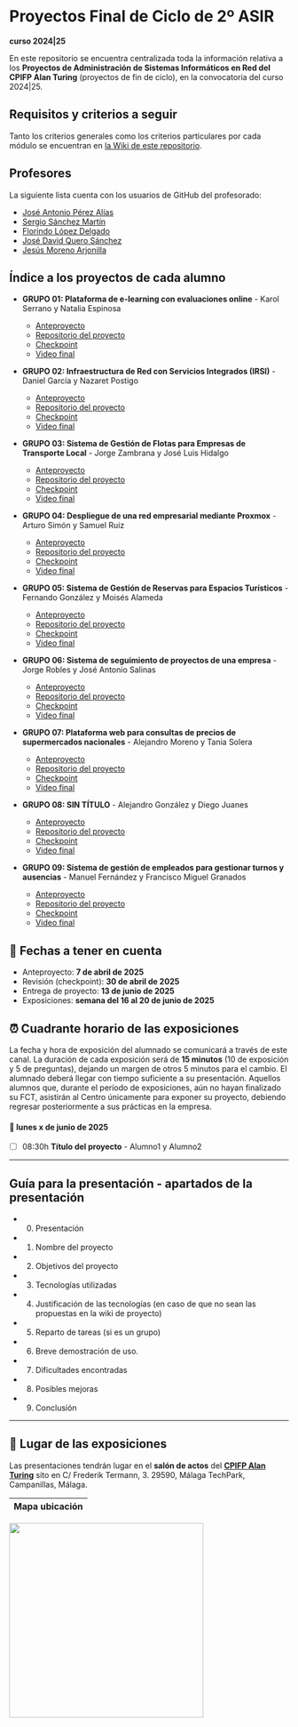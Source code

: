 # Proyectos Final de Ciclo de 2º ASIR
**curso 2024|25**

En este repositorio se encuentra centralizada toda la información relativa a los **Proyectos de Administración de Sistemas Informáticos en Red del CPIFP Alan Turing** (proyectos de fin de ciclo), en la convocatoria del curso 2024|25.

## Requisitos y criterios a seguir

Tanto los criterios generales como los criterios particulares por cada módulo se encuentran en [la Wiki de este repositorio](https://github.com/CPIFPAlanTuring/2asir-tfc-2425/wiki).

## Profesores

La siguiente lista cuenta con los usuarios de GitHub del profesorado:
* [José Antonio Pérez Alías](https://github.com/joseantper)
* [Sergio Sánchez Martín](https://github.com/SergioSanchezMartin)
* [Florindo López Delgado](https://github.com/florindofp)
* [José David Quero Sánchez](https://github.com/josedavid-quero)
* [Jesús Moreno Arjonilla](https://github.com/JMoreno97)
## Índice a los proyectos de cada alumno

* **GRUPO 01: Plataforma de e-learning con evaluaciones online** - Karol Serrano y Natalia Espinosa
    - [Anteproyecto](https://graceful-entree-f16.notion.site/Anteproyecto-1c885adf5ec380bf94eaf849fe450e4f)
    - [Repositorio del proyecto](https://)
    - [Checkpoint](https://)
    - [Video final](https://)
   
* **GRUPO 02: Infraestructura de Red con Servicios Integrados (IRSI)** - Daniel García y Nazaret Postigo
    - [Anteproyecto](https://)
    - [Repositorio del proyecto](https://)
    - [Checkpoint](https://)
    - [Video final](https://)
   
* **GRUPO 03: Sistema de Gestión de Flotas para Empresas de Transporte Local** - Jorge Zambrana y José Luis Hidalgo
    - [Anteproyecto](https://)
    - [Repositorio del proyecto](https://)
    - [Checkpoint](https://)
    - [Video final](https://)
   
* **GRUPO 04: Despliegue de una red empresarial mediante Proxmox** - Arturo Simón y Samuel Ruiz
    - [Anteproyecto](https://)
    - [Repositorio del proyecto](https://)
    - [Checkpoint](https://)
    - [Video final](https://)
   
* **GRUPO 05: Sistema de Gestión de Reservas para Espacios Turísticos** - Fernando González y Moisés Alameda
    - [Anteproyecto](https://)
    - [Repositorio del proyecto](https://)
    - [Checkpoint](https://)
    - [Video final](https://)
   
* **GRUPO 06: Sistema de seguimiento de proyectos de una empresa** - Jorge Robles y José Antonio Salinas
    - [Anteproyecto](https://)
    - [Repositorio del proyecto](https://)
    - [Checkpoint](https://)
    - [Video final](https://)
   
* **GRUPO 07: Plataforma web para consultas de precios de supermercados nacionales** - Alejandro Moreno y Tania Solera
    - [Anteproyecto](https://)
    - [Repositorio del proyecto](https://)
    - [Checkpoint](https://)
    - [Video final](https://)

* **GRUPO 08: SIN TÍTULO** - Alejandro González y Diego Juanes
    - [Anteproyecto](https://)
    - [Repositorio del proyecto](https://)
    - [Checkpoint](https://)
    - [Video final](https://)
   
* **GRUPO 09: Sistema de gestión de empleados para gestionar turnos y ausencias** - Manuel Fernández y Francisco Miguel Granados
    - [Anteproyecto](https://)
    - [Repositorio del proyecto](https://)
    - [Checkpoint](https://)
    - [Video final](https://)
  
## 📝 Fechas a tener en cuenta
* Anteproyecto: **7 de abril de 2025**
* Revisión (checkpoint): **30 de abril de 2025**
* Entrega de proyecto: **13 de junio de 2025**
* Exposiciones: **semana del 16 al 20 de junio de 2025**

## ⏰ Cuadrante horario de las exposiciones

La fecha y hora de exposición del alumnado se comunicará a través de este canal. La duración de cada exposición será de **15 minutos** (10 de exposición y 5 de preguntas), dejando un margen de otros 5 minutos para el cambio. El alumnado deberá llegar con tiempo suficiente a su presentación. Aquellos alumnos que, durante el período de exposiciones, aún no hayan finalizado su FCT, asistirán al Centro únicamente para exponer su proyecto, debiendo regresar posteriormente a sus prácticas en la empresa.

#### :calendar: lunes x de junio de 2025

- [ ] 08:30h **Título del proyecto** - Alumno1 y Alumno2

---
## Guía para la presentación - apartados de la presentación

* 0. Presentación
* 1. Nombre del proyecto
* 2. Objetivos del proyecto
* 3. Tecnologías utilizadas
* 4. Justificación de las tecnologías (en caso de que no sean las propuestas en la wiki de proyecto)
* 5. Reparto de tareas (si es un grupo)
* 6. Breve demostración de uso.
* 7. Dificultades encontradas
* 8. Posibles mejoras
* 9. Conclusión

---

## :school: Lugar de las exposiciones

Las presentaciones tendrán lugar en el **salón de actos** del [**CPIFP Alan Turing**](https://maps.app.goo.gl/JThz6bDRVpknfbNh7) sito en C/ Frederik Termann, 3. 29590, Málaga TechPark, Campanillas, Málaga.

Mapa ubicación             | 
:-------------------------:|
<a href="https://maps.app.goo.gl/JThz6bDRVpknfbNh7" target="_blank"><img src="https://github.com/CPIFPAlanTuring/2daw-tfc-2324/blob/main/CPIFP_mapa_ubicación.png" width="350" /></a> 
